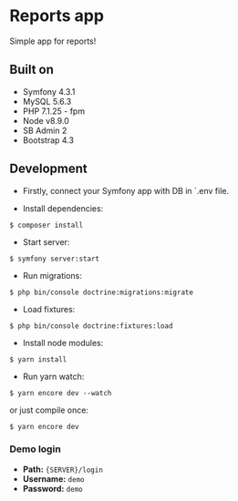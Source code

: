 # Reports app
Simple app for reports!

## Built on
- Symfony 4.3.1
- MySQL 5.6.3
- PHP 7.1.25 - fpm
- Node v8.9.0
- SB Admin 2
- Bootstrap 4.3

## Development

- Firstly, connect your Symfony app with DB in `.env file.

- Install dependencies:

```shell
$ composer install
```

- Start server:

```shell
$ symfony server:start
```

- Run migrations:

```shell
$ php bin/console doctrine:migrations:migrate
```

- Load fixtures:

```shell
$ php bin/console doctrine:fixtures:load
```

- Install node modules:

```shell
$ yarn install
```

- Run yarn watch:

```shell
$ yarn encore dev --watch
```

or just compile once:
```shell
$ yarn encore dev
```


### Demo login

- **Path:** `{SERVER}/login`
- **Username:** `demo`
- **Password:** `demo`